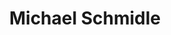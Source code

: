 ---
title: "Michael Schmidle"
cover: "michael-schmidle-cover.jpg"
description: "Digital Strategy and Innovation Manager at the Swiss Broadcast Corporation, SRG SSR. Coach, startup consultant and blogger. In love with Mexico."
github: "MichaelSchmidle"
image: "michael-schmidle.jpg"
linkedin: "MichaelSchmidle"
location: "Lucerne, Switzerland"
twitter: "MichaelSchmidle"
---